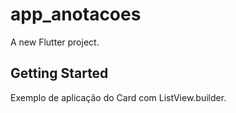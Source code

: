 # app_anotacoes

A new Flutter project.

## Getting Started

Exemplo de aplicação do Card com ListView.builder.